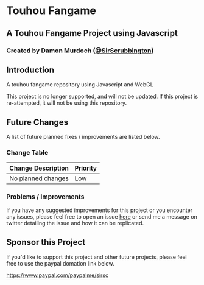 # Touhou Fangame
## A Touhou Fangame Project using Javascript
### Created by Damon Murdoch ([@SirScrubbington](https://twitter.com/SirScrubbington))

## Introduction
A touhou fangame repository using Javascript and WebGL

This project is no longer supported, and will not be updated. If this
project is re-attempted, it will not  be using this repository. 

## Future Changes
A list of future planned fixes / improvements are listed below.

### Change Table
| Change Description | Priority |
| ------------------ | -------- |
| No planned changes | Low      |

### Problems / Improvements
If you have any suggested improvements for this project or you encounter any issues, please feel free to open an issue [here](https://github.com/damon-murdoch/touhou-fangame/issues) or send me a message on twitter detailing the issue and how it can be replicated.

## Sponsor this Project
If you'd like to support this project and other future projects, 
please feel free to use the paypal domation link below.

https://www.paypal.com/paypalme/sirsc